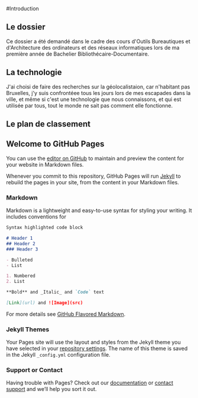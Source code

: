 #Introduction
## Le dossier 
Ce dossier a été demandé dans le cadre des cours d'Outils Bureautiques et d'Architecture des ordinateurs et des réseaux informatiques lors de ma première année de Bachelier Bibliothécaire-Documentaire. 

## La technologie
J'ai choisi de faire des recherches sur la géolocalistaion, car n'habitant pas Bruxelles, j'y suis confrontéee tous les jours lors de mes escapades dans la ville, et même si c'est une technologie que nous connaissons, et qui est utilisée par tous, tout le monde ne sait pas comment elle fonctionne. 
## Le plan de classement







## Welcome to GitHub Pages

You can use the [editor on GitHub](https://github.com/Florades25/AORI/edit/master/index.md) to maintain and preview the content for your website in Markdown files.

Whenever you commit to this repository, GitHub Pages will run [Jekyll](https://jekyllrb.com/) to rebuild the pages in your site, from the content in your Markdown files.

### Markdown

Markdown is a lightweight and easy-to-use syntax for styling your writing. It includes conventions for

```markdown
Syntax highlighted code block

# Header 1
## Header 2
### Header 3

- Bulleted
- List

1. Numbered
2. List

**Bold** and _Italic_ and `Code` text

[Link](url) and ![Image](src)
```

For more details see [GitHub Flavored Markdown](https://guides.github.com/features/mastering-markdown/).

### Jekyll Themes

Your Pages site will use the layout and styles from the Jekyll theme you have selected in your [repository settings](https://github.com/Florades25/AORI/settings). The name of this theme is saved in the Jekyll `_config.yml` configuration file.

### Support or Contact

Having trouble with Pages? Check out our [documentation](https://help.github.com/categories/github-pages-basics/) or [contact support](https://github.com/contact) and we’ll help you sort it out.
